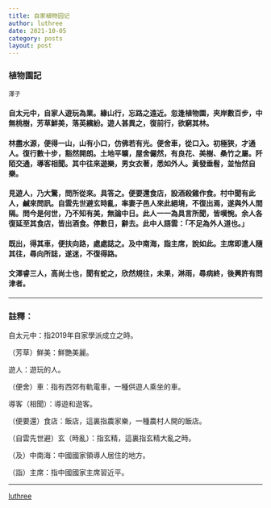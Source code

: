 ```yaml
---
title: 自家植物园记
author: luthree
date: 2021-10-05
category: posts
layout: post
---
```


### 植物園記

`澤子`

#### 自太元中，自家人遊玩為業。緣山行，忘路之遠近。忽逢植物園，夾岸數百步，中無桃樹，芳草鮮美，落英繽紛。遊人甚異之，復前行，欲窮其林。

#### 林盡水源，便得一山，山有小口，仿佛若有光。便舍車，從口入。初極狹，才通人。復行數十步，豁然開朗。土地平曠，屋舍儼然，有良花、美樹、桑竹之屬。阡陌交通，導客相聞。其中往來遊樂，男女衣著，悉如外人。黃發垂髫，並怡然自樂。

#### 見遊人，乃大驚，問所從來。具答之。便要還食店，設酒殺雞作食。村中聞有此人，鹹來問訊。自雲先世避玄時亂，率妻子邑人來此絕境，不復出焉，遂與外人間隔。問今是何世，乃不知有美，無論中日。此人一一為具言所聞，皆嘆惋。余人各復延至其食店，皆出酒食。停數日，辭去。此中人語雲：「不足為外人道也。」

#### 既出，得其車，便扶向路，處處誌之。及中南海，詣主席，說如此。主席即遣人隨其往，尋向所誌，遂迷，不復得路。

#### 文澤睿三人，高尚士也，聞有蛇之，欣然規往，未果，淋雨，尋病終，後興許有問津者。

------

### 註釋：

自太元中：指2019年自家學派成立之時。 

（芳草）鮮美：鮮艷美麗。

遊人：遊玩的人。 

（便舍）車：指有西郊有軌電車，一種供遊人乘坐的車。

導客（相聞）：導遊和遊客。

（便要還）食店：飯店，這裏指農家樂，一種農村人開的飯店。 

（自雲先世避）玄（時亂）：指玄精，這裏指玄精大亂之時。
 
（及）中南海：中國國家領導人居住的地方。 

（詣）主席：指中國國家主席習近平。

-------

[luthree](http://luthree.tk)
